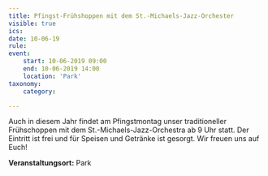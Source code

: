 ```yaml
---
title: Pfingst-Frühshoppen mit dem St.-Michaels-Jazz-Orchester
visible: true
ics: 
date: 10-06-19
rule: 
event:
	start: 10-06-2019 09:00
	end: 10-06-2019 14:00
	location: 'Park'
taxonomy:
	category: 

---
```

Auch in diesem Jahr findet am Pfingstmontag unser traditioneller Frühschoppen mit dem St.-Michaels-Jazz-Orchestra ab 9 Uhr statt. Der Eintritt ist frei und für Speisen und Getränke ist gesorgt. Wir freuen uns auf Euch!


**Veranstaltungsort:** Park

